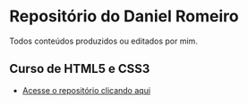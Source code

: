 # Repositório do Daniel Romeiro
Todos conteúdos produzidos ou editados por mim.
## Curso de HTML5 e CSS3
* [Acesse o repositório  clicando aqui](https://github.com/DanielRomeiro/curso-html-css)
